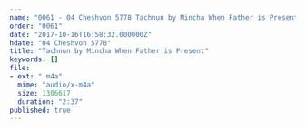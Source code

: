 ```yaml
---
name: "0061 - 04 Cheshvon 5778 Tachnun by Mincha When Father is Present"
order: "0061"
date: "2017-10-16T16:58:32.000000Z"
hdate: "04 Cheshvon 5778"
title: "Tachnun by Mincha When Father is Present"
keywords: []
file:
- ext: ".m4a"
  mime: "audio/x-m4a"
  size: 1306617
  duration: "2:37"
published: true
---
```


